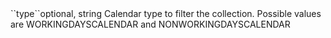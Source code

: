 <tr><td>``type``</td><td>optional, string</td>
<td>Calendar type to filter the collection. Possible values are WORKINGDAYSCALENDAR and NONWORKINGDAYSCALENDAR</td>
<td></td><td></td></tr>